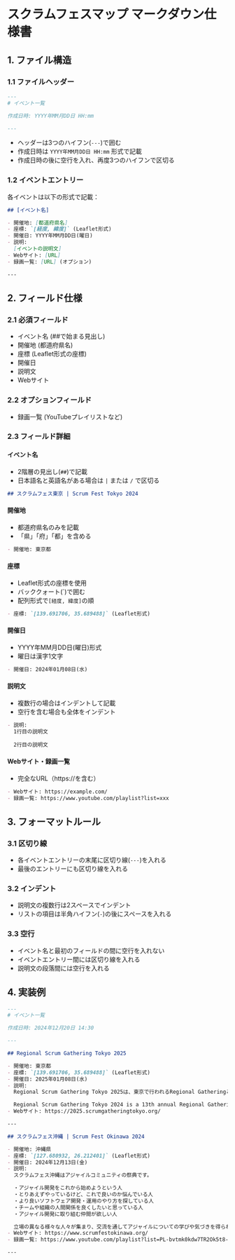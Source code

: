 # スクラムフェスマップ マークダウン仕様書

## 1. ファイル構造

### 1.1 ファイルヘッダー
```markdown
---
# イベント一覧

作成日時: YYYY年MM月DD日 HH:mm

---
```

- ヘッダーは3つのハイフン(`---`)で囲む
- 作成日時は `YYYY年MM月DD日 HH:mm` 形式で記載
- 作成日時の後に空行を入れ、再度3つのハイフンで区切る

### 1.2 イベントエントリー
各イベントは以下の形式で記載：

```markdown
## [イベント名]

- 開催地: [都道府県名]
- 座標: `[経度, 緯度]` (Leaflet形式)
- 開催日: YYYY年MM月DD日(曜日)
- 説明:
  [イベントの説明文]
- Webサイト: [URL]
- 録画一覧: [URL] (オプション)

---
```

## 2. フィールド仕様

### 2.1 必須フィールド
- イベント名 (##で始まる見出し)
- 開催地 (都道府県名)
- 座標 (Leaflet形式の座標)
- 開催日
- 説明文
- Webサイト

### 2.2 オプションフィールド
- 録画一覧 (YouTubeプレイリストなど)

### 2.3 フィールド詳細

#### イベント名
- 2階層の見出し(`##`)で記載
- 日本語名と英語名がある場合は `|` または `/` で区切る
```markdown
## スクラムフェス東京 | Scrum Fest Tokyo 2024
```

#### 開催地
- 都道府県名のみを記載
- 「県」「府」「都」を含める
```markdown
- 開催地: 東京都
```

#### 座標
- Leaflet形式の座標を使用
- バッククォート(`)で囲む
- 配列形式で`[経度, 緯度]`の順
```markdown
- 座標: `[139.691706, 35.689488]` (Leaflet形式)
```

#### 開催日
- YYYY年MM月DD日(曜日)形式
- 曜日は漢字1文字
```markdown
- 開催日: 2024年01月08日(水)
```

#### 説明文
- 複数行の場合はインデントして記載
- 空行を含む場合も全体をインデント
```markdown
- 説明:
  1行目の説明文
  
  2行目の説明文
```

#### Webサイト・録画一覧
- 完全なURL（https://を含む）
```markdown
- Webサイト: https://example.com/
- 録画一覧: https://www.youtube.com/playlist?list=xxx
```

## 3. フォーマットルール

### 3.1 区切り線
- 各イベントエントリーの末尾に区切り線(`---`)を入れる
- 最後のエントリーにも区切り線を入れる

### 3.2 インデント
- 説明文の複数行は2スペースでインデント
- リストの項目は半角ハイフン(`-`)の後にスペースを入れる

### 3.3 空行
- イベント名と最初のフィールドの間に空行を入れない
- イベントエントリー間には区切り線を入れる
- 説明文の段落間には空行を入れる

## 4. 実装例

```markdown
---
# イベント一覧

作成日時: 2024年12月20日 14:30

---

## Regional Scrum Gathering Tokyo 2025

- 開催地: 東京都
- 座標: `[139.691706, 35.689488]` (Leaflet形式)
- 開催日: 2025年01月08日(水)
- 説明:
  Regional Scrum Gathering Tokyo 2025は、東京で行われるRegional Gatheringとして14回目になります。運営母体である一般社団法人スクラムギャザリング東京実行委員会は、スクラムを実践する人が集い垣根を超えて語り合う場を提供するという目的によりコミットしています。

  Regional Scrum Gathering Tokyo 2024 is a 13th annual Regional Gathering held in Tokyo, organized by a non profit organization "Scrum Tokyo". Our purpose is to provide a "Ba" (place) where practitioners share ideas among Scrum practitioners having a great diversity.
- Webサイト: https://2025.scrumgatheringtokyo.org/

---

## スクラムフェス沖縄 | Scrum Fest Okinawa 2024

- 開催地: 沖縄県
- 座標: `[127.680932, 26.212401]` (Leaflet形式)
- 開催日: 2024年12月13日(金)
- 説明:
  スクラムフェス沖縄はアジャイルコミュニティの祭典です。

  ・アジャイル開発をこれから始めようという人
  ・とりあえずやっているけど、これで良いのか悩んでいる人
  ・より良いソフトウェア開発・運用のやり方を探している人
  ・チームや組織の人間関係を良くしたいと思っている人
  ・アジャイル開発に取り組む仲間が欲しい人

  立場の異なる様々な人々が集まり、交流を通してアジャイルについての学びや気づきを得られる場です。
- Webサイト: https://www.scrumfestokinawa.org/
- 録画一覧: https://www.youtube.com/playlist?list=PL-bvtmk0kdw7TR2Ok5t8-uKU_jp1Wyovq

---
```
